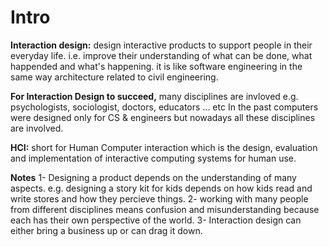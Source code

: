 # Intro

**Interaction design:** design interactive products to support people in their everyday life. i.e. improve their understanding of what can be done, what happended and what's happening. it is like software engineering in the same way architecture related to civil engineering.

**For Interaction Design to succeed,** many disciplines are invloved e.g. psychologists, sociologist, doctors, educators ... etc
In the past computers were designed only for CS & engineers but nowadays all these disciplines are involved.

**HCI:** short for Human Computer interaction which is the design, evaluation and implementation of interactive computing systems for human use. 

**Notes**
1- Designing a product depends on the understanding of many aspects. e.g. designing a story kit for kids depends on how kids read and write stores and how they percieve things.
2- working with many people from different disciplines means confusion and misunderstanding because each has their own perspective of the world.
3- Interaction design can either bring a business up or can drag it down.


